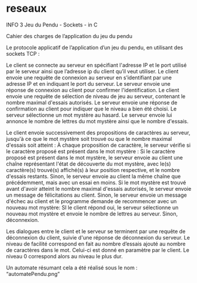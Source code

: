 # reseaux
INFO 3 Jeu du Pendu - Sockets - in C 

Cahier des charges de l’application du jeu du pendu 

Le protocole applicatif de l’application d’un jeu du pendu, en utilisant des sockets TCP : 

Le client se connecte au serveur en spécifiant l'adresse IP et le port utilisé par le serveur ainsi que l’adresse ip du client qu’il veut utiliser.
Le client envoie une requête de connexion au serveur en s’identifiant par une adresse IP et en indiquant le port du serveur.
Le serveur envoie une réponse de connexion au client pour confirmer l'identification.
Le client envoie une requête de sélection de niveau de jeu au serveur, contenant le nombre maximal d'essais autorisés.
Le serveur envoie une réponse de confirmation au client pour indiquer que le niveau a bien été choisi.
Le serveur sélectionne un mot mystère au hasard. 
Le serveur envoie lui annonce le nombre de lettres du mot mystère ainsi que le nombre d'essais.

Le client envoie successivement des propositions de caractères au serveur, jusqu'à ce que le mot mystère soit trouvé ou que le nombre maximal d'essais soit atteint : 
À chaque proposition de caractère, le serveur vérifie si le caractère proposé est présent dans le mot mystère : 
Si le caractère proposé est présent dans le mot mystère, le serveur envoie au client une chaîne représentant l'état de découverte du mot mystère, avec le(s) caractère(s) trouvé(s) affiché(s) à leur position respective, et le nombre d'essais restants.
Sinon, le serveur envoie au client la même chaîne que précédemment, mais avec un essai en moins.
Si le mot mystère est trouvé avant d'avoir atteint le nombre maximal d'essais autorisés, le serveur envoie un message de félicitations au client.
Sinon, le serveur envoie un message d'échec au client et le programme demande de recommencer avec un nouveau mot mystère: 
SI le client répond oui, le serveur sélectionne un nouveau mot mystère et envoie le nombre de lettres au serveur. 
Sinon, déconnexion. 

Les dialogues entre le client et le serveur se terminent par une requête de déconnexion du client, suivie d'une réponse de déconnexion du serveur.
Le niveau de facilité correspond en fait au nombre d’essais ajouté au nombre de caractères dans le mot. Celui-ci est donné en paramètre par le client. Le niveau 0 correspond alors au niveau le plus dur.

Un automate résumant cela a été réalisé sous le nom : “automatePendu.png”
